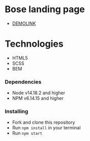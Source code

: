 # Bose landing page
- [DEMOLINK](https://krolich500grn.github.io/layout_miami/)

# Technologies
- HTML5
- SCSS
- BEM

### Dependencies
* Node v14.18.2 and higher
* NPM v6.14.15 and higher


### Installing
* Fork and clone this repository
* Run `npm install` in your terminal
* Run `npm start`
